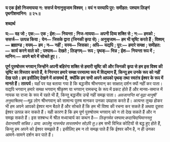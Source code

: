 **य एक ईशो निजमायया न:** **ससर्ज येनानुसृजाम विश्वम् ।** **वयं न यस्यापि पुर: समीहत:** **पश्याम लिङ्गं पृथगीशमानिन: ॥ २५॥** 

**शब्दार्थ** 

**य:—** **वह जो** **; एक:—** **एक** **; ईश:—** **नियन्ता** **; निज-मायया—** **अपनी दिव्य शक्ति से** **; न:—** **हमको** **; ससर्ज—** **उत्पन्न किया** **;** **येन—** **जिसके द्वारा (जिनकी कृपा से)** **; अनुसृजाम—** **हम भी सृष्टि करते हैं** **; विश्वम्—** **ब्रह्माण्ड** **; वयम्—** **हम** **; न—** **नहीं** **;** **यस्य—** **जिसका** **; अपि—** **यद्यपि** **; पुर:—** **हमारे समक्ष** **; समीहत:—** **कार्य करने वाले को** **; पश्याम—** **देखते** **; लिङ्गम्—** **रूप** **;** **पृथक्—** **भिन्न** **; ईश—** **नियन्ता रूप में** **; मानिन:—** **अपने बारे में सोचते हुए।** **.** 

**पूर्ण पुरुषोत्तम भगवान् जिन्होंने अपनी बहिरंगा शक्ति से हमारी सृष्टि की और जिनकी** **कृपा से हम इस विश्व की सृष्टि का विस्तार करते हैं, वे निरन्तर हमारे समक्ष परमात्मा रूप में** **विद्यमान हैं, किन्तु हम उनके रूप को नहीं देख पाते। हम इसीलिए देखने में असमर्थ हैं,** **क्योंकि हम सभी अपने आपको पृथक् तथा स्वतंत्र ईश्वर के रूप में मानते हैं।** **तात्पर्य :** यहाँ पर यह बताया गया है कि बद्धजीव श्रीभगवान् का साक्षात् दर्शन क्यों नहीं कर पाता। यद्यपि भगवान् हमारे समक्ष भगवान् श्रीकृष्ण या भगवान् रामचन्द्र के रूप में प्रकट होते हैं और मानव-समाज में नायक या राजा के रूप में रहते भी हैं, किन्तु बद्धजीव उन्हें नहीं समझ पाता। *अवजानन्ति मां मूढा मानुषीं तनुमाश्रितम्* —मूढ़ लोग श्रीभगवान् को सामान्य पुरुष मानकर उनका उपहास करते हैं। अत्यन्त तुच्छ होकर भी हम अपने आपको ईश्वर मान बैठते हैं और सोचते हैं कि हम भी विश्व की रचना कर सकते हैं अथवा दूसरा ईश्वर उत्पन्न कर सकते हैं। यही कारण है कि हम पूर्ण पुरुषोत्तम भगवान् को न तो देख सकते हैं और न समझ सकते हैं। इस सश्बन्ध में श्रील मध्वाचार्य का कथन है— *लिङ्गमेव पश्याम:कदाचिदभिमानस्तु देवानामपि सन्निव।* *प्राय: कालेषु नास्त्येव तारतश्येन सोऽपि तु॥* हम सभी विभिन्न कोटियों से बद्ध हुए होते हैं, किन्तु हम अपने को ईश्वर समझते हैं। इसीलिए हम न तो समझ पाते हैं कि ईश्वर कौन है, न ही उनका आमने-सामने दर्शन कर पाते हैं।  
